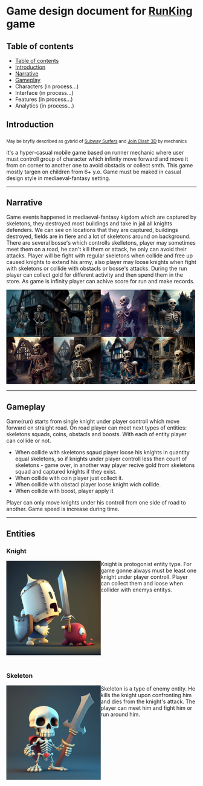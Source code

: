 # Game design document for [RunKing](https://github.com/dimbodek/RunKing "RunKing game repo") game

## Table of contents
* [Table of contents](#table_of_contents)
* [Introduction](#introduction)
* [Narrative](#narrative)
* [Gameplay](#gameplay)
* Characters (in process...)
* Interface (in process...)
* Features  (in process...)
* Analytics (in process...)


## Introduction
<sub>May be bryfly described as gybrid of [Subway Surfers](https://play.google.com/store/apps/details?id=com.kiloo.subwaysurf&hl=ru&gl=US) and [Join Clash 3D](https://play.google.com/store/apps/details?id=com.freeplay.runandfight&hl=en_US&gl=US) by mechanics</sub>

it's a hyper-casual mobile game based on runner mechanic where user must controll group of character which infinity move forward and move it from on corner to another one to avoid obstacls or collect smth. This game mostly targen on children from 6+ y.o. Game must be maked in casual design style in mediaeval-fantasy setting.

***

## Narrative
Game events happened in mediaeval-fantasy kigdom which are captured by skeletons, they destroyed most buildings and take in jail all knights defenders. We can see on locations that they are captured, buildings destroyed, fields are in fiere and a lot of skeletons around on background. There are several bosse's which controlls skelletons, player may sometimes meet them on a road, he can't kill them or attack, he only can avoid their attacks. Player will be fight with regular skeletons when collide and free up caused knights to extend his army, also player may loose knights when fight with skeletons or collide with obstacls or bosse's attacks. During the run player can collect gold for different activity and then spend them in the store. As game is infinity player can achive score for run and make records.

<img src="./images/captured_village.png" align="left" width="250" height="250" alt='captured village'>
<img src="./images/captured_village_v2.png" width="250" height="250" alt='captured village'>

***

## Gameplay
Game(run) starts from single knight under player controll which move forward on straight road. On road player can meet next types of entities: skeletons squads, coins, obstacls and boosts. With each of entity player can collide or not. 
* When collide with skeletons sqaud player loose his knights in quantity equal skeletons, so if knights under player controll less then count of skeletons - game over, in another way player recive gold from skeletons squad and captured knights if they exist. 
* When collide with coin player just collect it.
* When collide with obstacl player loose knight wich collide.
* When collide with boost, player apply it

Player can only move knights under his controll from one side of road to another.
Game speed is increase during time.

***

## Entities

### Knight 
<img src="./images/grid_0.webp" width="250" height="250" alt='captured village' align='left'>

Knight is protogonist entity type. For game gonne always must be least one knight under player controll. Player can collect them and loose when collider with enemys entitys.

&nbsp;

&nbsp;

&nbsp;

&nbsp;

&nbsp;

&nbsp;

### Skeleton
<img src="./images/dimbodek_small_cartoon_and_clumsy_skeleton_with_big_head_and_sm_ffbb4fa2-2a07-43a7-a9a2-f04ada0baea1.png" width="250" height="250" alt='captured village' align='left'>

Skeleton is a type of enemy entity. He kills the knight upon confronting him and dies from the knight's attack. The player can meet him and fight him or run around him.
